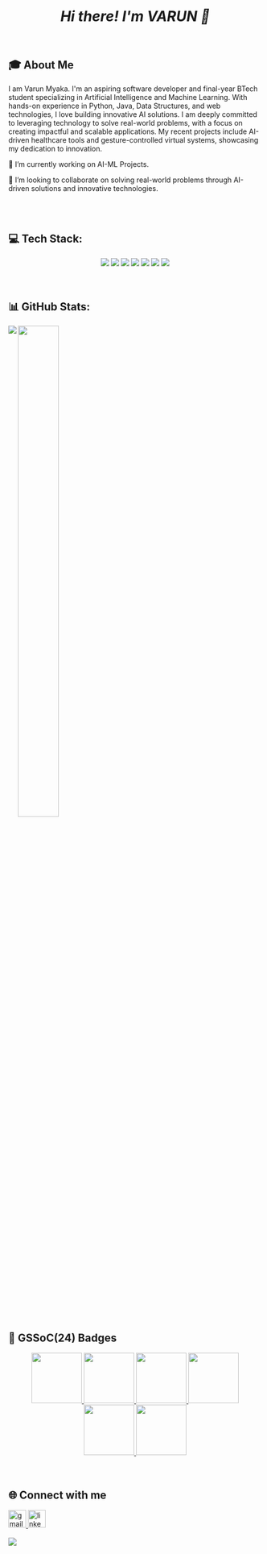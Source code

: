 <h1 align = "center"><i><b> Hi there! I'm VARUN 👋 </b></i></h1>
<br>

<h2>🎓 About Me </h2>
<p>I am Varun Myaka. I'm an aspiring software developer and final-year BTech student specializing in Artificial Intelligence and Machine Learning. With hands-on experience in Python, Java, Data Structures, and web technologies, I love building innovative AI solutions. I am deeply committed to leveraging technology to solve real-world problems, with a focus on creating impactful and scalable applications. My recent projects include AI-driven healthcare tools and gesture-controlled virtual systems, showcasing my dedication to innovation.</p>

<p>🔭 I’m currently working on AI-ML Projects.</p>
<p>👯 I’m looking to collaborate on solving real-world problems through AI-driven solutions and innovative technologies.</p> 


<br>
<br>


<h2> 💻 Tech Stack: </h2>
<div align="center">
  <img src="https://img.shields.io/badge/java-%23ED8B00.svg?style=for-the-badge&logo=openjdk&logoColor=white" />
  <img src="https://img.shields.io/badge/python-3670A0?style=for-the-badge&logo=python&logoColor=ffdd54" />
  <img src="https://img.shields.io/badge/html5-%23E34F26.svg?style=for-the-badge&logo=html5&logoColor=white" />
  <img src="https://img.shields.io/badge/Matplotlib-%23ffffff.svg?style=for-the-badge&logo=Matplotlib&logoColor=black" />
  <img src="https://img.shields.io/badge/opencv-%23white.svg?style=for-the-badge&logo=opencv&logoColor=white" />
  <img src="https://img.shields.io/badge/numpy-%23013243.svg?style=for-the-badge&logo=numpy&logoColor=white" />
  <img src="https://img.shields.io/badge/pandas-%23150458.svg?style=for-the-badge&logo=pandas&logoColor=white" />
</div>


<br>
<br>


<h2> 📊 GitHub Stats: </h2>
<img src="https://github-readme-streak-stats.herokuapp.com/?user=MVarun5&theme=blue-green&hide_border=false" align="left" >
<img src="https://github-readme-stats.vercel.app/api/top-langs/?username=MVarun5&theme=blue-green&show_icons=true&hide_border=false&layout=compact" height=50% width=40% >


<br>
<br>


<h2>🌟 GSSoC(24) Badges </h2>
<div style='display:flex; align-items:center; gap: 10px;' align='center'>
  <a href="https://gssoc.girlscript.tech/leaderboard">
    <img src="https://raw.githubusercontent.com/GSSoC24/Postman-Challenge/main/docs/assets/Postman%20White.png" width="100px" height="100px" />
    <img src="https://raw.githubusercontent.com/GSSoC24/Postman-Challenge/main/docs/assets/1.png" width="100px" height="100px" />
    <img src="https://raw.githubusercontent.com/GSSoC24/Postman-Challenge/main/docs/assets/2.png" width="100px" height="100px" />
    <img src="https://raw.githubusercontent.com/GSSoC24/Postman-Challenge/main/docs/assets/3.png" width="100px" height="100px" />
    <img src="https://raw.githubusercontent.com/GSSoC24/Postman-Challenge/main/docs/assets/4.png" width="100px" height="100px" />
    <img src="https://raw.githubusercontent.com/GSSoC24/Postman-Challenge/main/docs/assets/5.png" width="100px" height="100px" />
  </a>
</div>


<br>
<br>

<h2> 🌐 Connect with me </h2>
<a href="mailto:varun2909.myaka@gmail.com">
  <img src="https://img.shields.io/static/v1?message=Gmail&logo=gmail&label=&color=D14836&logoColor=white&labelColor=&style=for-the-badge" height="35" alt="gmail logo"  />
</a>
<a href="http://www.linkedin.com/in/varunmyaka">
  <img src="https://img.shields.io/static/v1?message=LinkedIn&logo=linkedin&label=&color=0077B5&logoColor=white&labelColor=&style=for-the-badge" height="35" alt="linkedin logo"  />
</a>


<br>
<br>


<img src="https://visitcount.itsvg.in/api?id=MVarun5&icon=0&color=0" >

